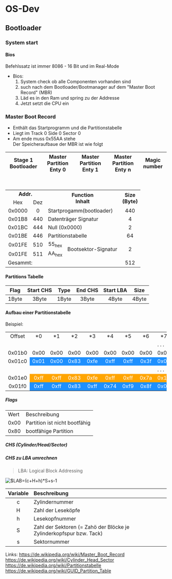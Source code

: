 # OS-Dev

## Bootloader
### System start

#### Bios
Befehlssatz ist immer 8086 - 16 Bit und im Real-Mode

- Bios:
  1. System check ob alle Componenten vorhanden sind
  2. such nach dem Bootloader/Bootmanager auf dem "Master Boot Record" (MBR)
  3. Läd es in den Ram und spring zu der Addresse
  4. Jetzt setzt die CPU ein
 
### Master Boot Record
 - Enthält das Startprogramm und die Partitionstabelle
 - Liegt im Track 0 Side 0 Sector 0
 - Am ende muss 0x55AA stehe<br/>
Der Speicheraufbaue der MBR ist wie folgt 

| Stage 1 Bootloader | Master Partition Enty 0 | Master Partition Enty 1 | Master Partition Enty n | Magic number |
| ------------------ | ----------------------- | ----------------------- | ----------------------- | ------------ |
<br/>
<table border="0">
 <tr>
    <td align="center" colspan="2"><b>Addr.</b>
    <td align="center" rowspan="2" colspan="2"><b>Function<br/>Inhalt</b></td>
    <td align="center" rowspan="2"><b>Size<br/>(Byte)</b></td>
 </tr>
 <tr>
    <td align="center">Hex</td>
    <td align="center">Dez</td>
 </tr>
 <tr>
    <td align="center">0x0000</td>
    <td align="center">0</td>
    <td colspan="2">Startprogamm(bootloader)</td>
    <td align="center">440</td>
 </tr>
 <tr>
    <td align="center">0x01B8</td>
    <td align="center">440</td>
    <td colspan="2">Datenträger Signatur</td>
    <td align="center">4</td>
 </tr>
 <tr>
    <td align="center">0x01BC</td>
    <td align="center">444</td>
    <td colspan="2">Null (0x0000)</td>
    <td align="center">2</td>
 </tr> 
 <tr>
    <td align="center">0x01BE</td>
    <td align="center">446</td>
    <td colspan="2">Partitionstabelle</td>
    <td align="center">64</td>
 </tr>
 <tr>
    <td align="center">0x01FE</td>
    <td align="center">510</td>
    <td align="center">55<sub>hex</sub></td>
    <td rowspan="2">Bootsektor-Signatur</td>
    <td rowspan="2" align="center">2</td>
 </tr>
 <tr >
    <td align="center">0x01FE</td>
    <td align="center">511</td>
    <td align="center">AA<sub>hex</sub></td>
 </tr>
   <tr>
  <td colspan="4">Gesammt:</td>
  <td align="center">512</td>
   </tr>
</table>

#### Partitions Tabelle 
| Flag  | Start CHS | Type  | End CHS | Start LBA | Size  |
| :---: | :-------: | :---: | :-----: | :-------: | :---: |
| 1Byte |   3Byte   | 1Byte |  3Byte  |   4Byte   | 4Byte |

#### Aufbau einer Partitionstabelle

Beispiel:
<table>
   <tr align="center">
      <td>Offset</td>
      <td>*0</td> 
      <td>*1</td> 
      <td>*2</td> 
      <td>*3</td> 
      <td>*4</td> 
      <td>*5</td> 
      <td>*6</td> 
      <td>*7</td> 
      <td>*8</td> 
      <td>*9</td> 
      <td>*A</td> 
      <td>*B</td> 
      <td>*C</td> 
      <td>*D</td> 
      <td>*E</td> 
      <td>*F</td>
   </tr>
   <tr>
      <td  align="center" colspan="17">.  .  .</td>
   </tr>
   <tr align="center">
      <td>0x01b0</td>
      <td>0x00</td> 
      <td>0x00</td> 
      <td>0x00</td> 
      <td>0x00</td> 
      <td>0x00</td> 
      <td>0x00</td> 
      <td>0x00</td> 
      <td>0x00</td> 
      <td>0x78</td> 
      <td>0x56</td> 
      <td>0x34</td> 
      <td>0x12</td> 
      <td>0x00</td> 
      <td>0x00</td> 
      <td style="background-color: #1E90FF; color: white">0x00</td> 
      <td style="background-color: #1E90FF; color: white">0x01</td>
   </tr>
   <tr align="center">
      <td>0x01c0</td>
      <td style="background-color: #1E90FF; color: white">0x01</td> 
      <td style="background-color: #1E90FF; color: white">0x00</td> 
      <td style="background-color: #1E90FF; color: white">0x83</td> 
      <td style="background-color: #1E90FF; color: white">0xfe</td> 
      <td style="background-color: #1E90FF; color: white">0xff</td> 
      <td style="background-color: #1E90FF; color: white">0xff</td> 
      <td style="background-color: #1E90FF; color: white">0x3f</td> 
      <td style="background-color: #1E90FF; color: white">0x00</td> 
      <td style="background-color: #1E90FF; color: white">0x00</td> 
      <td style="background-color: #1E90FF; color: white">0x00</td> 
      <td style="background-color: #1E90FF; color: white">0x41</td> 
      <td style="background-color: #1E90FF; color: white">0x29</td> 
      <td style="background-color: #1E90FF; color: white">0x54</td> 
      <td style="background-color: #1E90FF; color: white">0x02</td> 
      <td>0x00</td> 
      <td>0xfe</td>
   </tr>
   <tr align="center">
      <td align="center" colspan="17">.  .  .</td>
   </tr>
   <tr align="center">
      <td>0x01e0</td>
      <td style="background-color: orange; color: white">0xff</td> 
      <td style="background-color: orange; color: white">0xff</td> 
      <td style="background-color: orange; color: white">0x83</td> 
      <td style="background-color: orange; color: white">0xfe</td> 
      <td style="background-color: orange; color: white">0xff</td> 
      <td style="background-color: orange; color: white">0xff</td> 
      <td style="background-color: orange; color: white">0x7a</td> 
      <td style="background-color: orange; color: white">0x11</td> 
      <td style="background-color: orange; color: white">0x72</td> 
      <td style="background-color: orange; color: white">0x02</td> 
      <td style="background-color: orange; color: white">0xfa</td> 
      <td style="background-color: orange; color: white">0xe7</td> 
      <td style="background-color: orange; color: white">0x1d</td> 
      <td style="background-color: orange; color: white">0x00</td> 
      <td style="background-color: #1E90FF; color: white">0x80</td> 
      <td style="background-color: #1E90FF; color: white">0xfe</td>
   </tr>
   <tr align="center">
      <td>0x01f0</td>
      <td style="background-color: #1E90FF; color: white">0xff</td> 
      <td style="background-color: #1E90FF; color: white">0xff</td> 
      <td style="background-color: #1E90FF; color: white">0x83</td> 
      <td style="background-color: #1E90FF; color: white">0xff</td> 
      <td style="background-color: #1E90FF; color: white">0x74</td> 
      <td style="background-color: #1E90FF; color: white">0xf9</td> 
      <td style="background-color: #1E90FF; color: white">0x8f</td> 
      <td style="background-color: #1E90FF; color: white">0x02</td> 
      <td style="background-color: #1E90FF; color: white">0x0c</td> 
      <td style="background-color: #1E90FF; color: white">0x83</td> 
      <td style="background-color: #1E90FF; color: white">0x6c</td> 
      <td style="background-color: #1E90FF; color: white">0x04</td> 
      <td style="background-color: #1E90FF; color: white">0x54</td> 
      <td style="background-color: #1E90FF; color: white">0x02</td> 
      <td style="background-color: red; color: white">0x55</td>
      <td style="background-color: red; color: white">0xAA</td>
   </tr>
</table>

##### Flags

<table>
   <tr>
      <td>Wert</td>
      <td>Beschreibung</td>
   </tr>
   <tr>
      <td>0x00</td>
      <td>Partition ist nicht bootfähig</td>
   </tr>
   <tr>
      <td>0x80</td>
      <td>bootfähige Partition</td>
   </tr>
</table>

##### CHS (Cylinder/Head/Sector)




##### CHS zu LBA umrechnen
> LBA: Logical Block Addressing<br/>

<img src="https://latex.codecogs.com/gif.latex?$LAB=(C&plus;H&plus;h)*S&plus;s-1" title="$LAB=(c+H+h)*S+s-1"/><br/>

| Variable | Beschreibung                                                         |
| :------: | :------------------------------------------------------------------- |
|    c     | Zylindernummer                                                       |
|    H     | Zahl der Leseköpfe                                                   |
|    h     | Lesekopfnummer                                                       |
|    S     | Zahl der Sektoren (= Zahö der Blöcke je Zylinderkopfspur  bzw. Tack) |
|    s     | Sektornummer                                                         |



Links: 
https://de.wikipedia.org/wiki/Master_Boot_Record<br/>
https://de.wikipedia.org/wiki/Cylinder_Head_Sector<br/>
https://de.wikipedia.org/wiki/Partitionstabelle<br/>
https://de.wikipedia.org/wiki/GUID_Partition_Table<br/>

